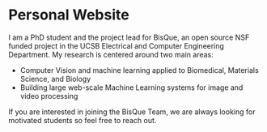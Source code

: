 # Personal Website

I am a PhD student and the project lead for BisQue, an open source NSF funded project in the UCSB Electrical and Computer Engineering Department. My research is centered around two main areas:

  - Computer Vision and machine learning applied to Biomedical, Materials Science, and Biology
  - Building large web-scale Machine Learning systems for image and video processing
 
If you are interested in joining the BisQue Team, we are always looking for motivated students so feel free to reach out.
